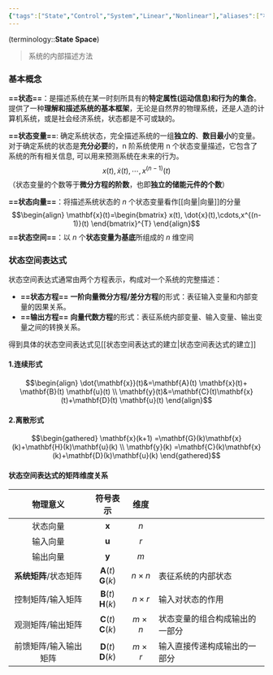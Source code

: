 ```yaml
---
{"tags":["State","Control","System","Linear","Nonlinear"],"aliases":["状态","状态空间方程","状态空间表达式"],"dg-publish":true,"dg-path":"A-自动控制原理/现代控制理论/状态空间.md","Level":1,"permalink":"/A-自动控制原理/现代控制理论/状态空间/","dgPassFrontmatter":true,"noteIcon":"","created":"2024-09-04T12:29:34.093+08:00","updated":"2025-04-14T11:46:37.120+08:00"}
---
```



(terminology::**State Space**)   
>系统的内部描述方法

### 基本概念
**==状态==**：是描述系统在某一时刻所具有的**特定属性(运动信息)和行为的集合**。
提供了一种**理解和描述系统的基本框架**，无论是自然界的物理系统，还是人造的计算机系统，或是社会经济系统，状态都是不可或缺的。

**==状态变量==**:  确定系统状态，完全描述系统的一组**独立的**、**数目最小**的变量。
对于确定系统的状态是**充分必要**的，n 阶系统使用 n 个状态变量描述，它包含了系统的所有相关信息, 可以用来预测系统在未来的行为。
$$x(t), \dot{x}(t),\cdots,x^{(n-1)}(t)$$
（状态变量的个数等于**微分方程的阶数**，也即**独立的储能元件的个数**）

**==状态向量==**：将描述系统状态的 $n$ 个状态变量看作[[向量\|向量]]的分量
$$\begin{align}
\mathbf{x}(t)=\begin{bmatrix}
x(t), \dot{x}(t),\cdots,x^{(n-1)}(t)
\end{bmatrix}^{T}
\end{align}$$
**==状态空间==**：以 $n$ 个**状态变量为基底**所组成的 $n$ 维空间

### 状态空间表达式
状态空间表达式通常由两个方程表示，构成对一个系统的完整描述：
- **==状态方程==**   **一阶向量微分方程/差分方程**的形式：表征输入变量和内部变量的因果关系。
- **==输出方程==**  **向量代数方程**的形式：表征系统内部变量、输入变量、输出变量之间的转换关系。

得到具体的状态空间表达式见[[状态空间表达式的建立\|状态空间表达式的建立]]
#### 1.连续形式
$$\begin{align}
\dot{\mathbf{x}}(t)&=\mathbf{A}(t) \mathbf{x}(t)+ \mathbf{B}(t) \mathbf{u}(t) \\
\mathbf{y}(t)&=\mathbf{C}(t)\mathbf{x}(t)+\mathbf{D}(t) \mathbf{u}(t)
\end{align}$$
#### 2.离散形式
$$\begin{gathered}
  \mathbf{x}(k+1)  =\mathbf{G}(k)\mathbf{x}(k)+\mathbf{H}(k)\mathbf{u}(k) \\
 \mathbf{y}(k) =\mathbf{C}(k)\mathbf{x}(k)+\mathbf{D}(k)\mathbf{u}(k)
\end{gathered}$$

#### 状态空间表达式的矩阵维度关系

|     物理意义      |                符号表示                |     维度      |                 |
| :-----------: | :--------------------------------: | :---------: | --------------- |
|     状态向量      |            $\mathbf{x}$            |     $n$     |                 |
|     输入向量      |            $\mathbf{u}$            |     $r$     |                 |
|     输出向量      |            $\mathbf{y}$            |     $m$     |                 |
| **系统矩阵**/状态矩阵 | $\mathbf{A}(t)$   $\mathbf{G}(k)$  | $n\times n$ | 表征系统的内部状态       |
|   控制矩阵/输入矩阵   | $\mathbf{B}(t)$    $\mathbf{H}(k)$ | $n\times r$ | 输入对状态的作用        |
|   观测矩阵/输出矩阵   | $\mathbf{C}(t)$   $\mathbf{C}(k)$  | $m\times n$ | 状态变量的组合构成输出的一部分 |
|  前馈矩阵/输入输出矩阵  | $\mathbf{D}(t)$   $\mathbf{D}(k)$  | $m\times r$ | 输入直接传递构成输出的一部分  |

